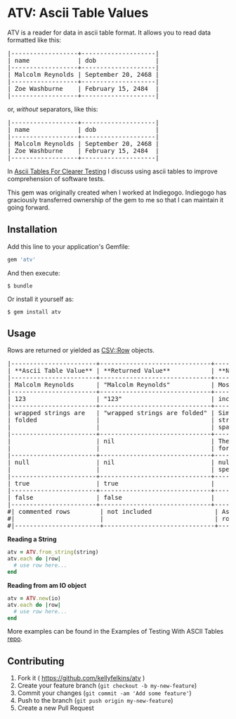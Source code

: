 # ATV: Ascii Table Values

ATV is a reader for data in ascii table format.
It allows you to read data formatted like this:

<pre>
|------------------+--------------------|
| name             | dob                |
|------------------+--------------------|
| Malcolm Reynolds | September 20, 2468 |
|------------------+--------------------|
| Zoe Washburne    | February 15, 2484  |
|------------------+--------------------|
</pre>

or, _without_ separators, like this:

<pre>
|------------------+--------------------|
| name             | dob                |
|------------------+--------------------|
| Malcolm Reynolds | September 20, 2468 |
| Zoe Washburne    | February 15, 2484  |
|------------------+--------------------|
</pre>

In [Ascii Tables For Clearer Testing][1] I discuss using ascii tables to improve comprehension
of software tests.

[1]: https://punctuatedproductivity.wordpress.com/2016/02/02/ascii-tables-for-clearer-testing/

This gem was originally created when I worked at Indiegogo. Indiegogo has graciously transferred ownership of the 
gem to me so that I can maintain it going forward. 

## Installation

Add this line to your application's Gemfile:

```ruby
gem 'atv'
```

And then execute:

    $ bundle

Or install it yourself as:

    $ gem install atv

## Usage

Rows are returned or yielded as [CSV::Row][2] objects.

[2]: http://www.ruby-doc.org/stdlib/libdoc/csv/rdoc/CSV/Row.html

<pre>
|-----------------------+------------------------------+-----------------------------------|
| **Ascii Table Value** | **Returned Value**           | **Notes**                         |
|-----------------------+------------------------------+-----------------------------------|
| Malcolm Reynolds      | "Malcolm Reynolds"           | Most values returned as string    |
|-----------------------+------------------------------+-----------------------------------|
| 123                   | "123"                        | including numbers                 |
|-----------------------+------------------------------+-----------------------------------|
| wrapped strings are   | "wrapped strings are folded" | Similar to yaml, wrapped          |
| folded                |                              | strings are folded with a single  |
|                       |                              | space replacing the new line      |
|-----------------------+------------------------------+-----------------------------------|
|                       | nil                          | The CSV::Row object will have nil |
|                       |                              | for blank values                  |
|-----------------------+------------------------------+-----------------------------------|
| null                  | nil                          | null, true, and false are         |
|                       |                              | special values                    |
|-----------------------+------------------------------+-----------------------------------|
| true                  | true                         |                                   |
|-----------------------+------------------------------+-----------------------------------|
| false                 | false                        |                                   |
|-----------------------+------------------------------+-----------------------------------|
#| commented rows        | not included                 | As you would expect, commented    |
#|                       |                              | rows are not included             |
#|-----------------------+------------------------------+-----------------------------------|
</pre>

**Reading a String**

```ruby
atv = ATV.from_string(string)
atv.each do |row|
  # use row here...
end
```

**Reading from am IO object**

```ruby
atv = ATV.new(io)
atv.each do |row|
  # use row here...
end
```

More examples can be found in the Examples of Testing With ASCII Tables [repo](https://github.com/kellyfelkins/examples_of_testing_with_ascii_tables).

## Contributing

1. Fork it ( https://github.com/kellyfelkins/atv )
2. Create your feature branch (`git checkout -b my-new-feature`)
3. Commit your changes (`git commit -am 'Add some feature'`)
4. Push to the branch (`git push origin my-new-feature`)
5. Create a new Pull Request
